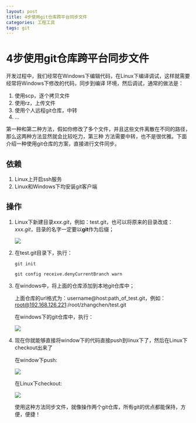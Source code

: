 ```yaml
---
layout: post
title: 4步使用git仓库跨平台同步文件 
categories: 工程工具
tags: git
---
```


# 4步使用git仓库跨平台同步文件

开发过程中，我们经常在Windows下编辑代码，在Linux下编译调试，这样就需要经常将Windows下修改的代码，同步到编译
环境，然后调试，通常的做法是：

1.  使用scp，逐个拷贝文件
1.  使用rz，上传文件
1.  使用个人远程git仓库，中转
1.  ...

第一种和第二种方法，假如你修改了多个文件，并且这些文件离散在不同的路径，那么这两种方法显然就会比较吃力，第三种
方法需要中转，也不是很优雅。下面介绍一种使用git仓库的方案，直接进行文件同步。


## 依赖

1.  Linux上开启ssh服务
1.  Linux和Windows下均安装git客户端

## 操作

1.  Linux下新建目录*xxx.git*，例如：test.git，也可以将原来的目录改成：*xxx.git*，目录的名字一定要以**git**作为后缀；

    ![]({{site.baseurl}}/assets/images/step1.png)

1.  在test.git目录下，执行：

    ```shell
    git init

    git config receive.denyCurrentBranch warn
    ```

1.  在windows中，将上面的仓库添加到本地git仓库中；

    上面仓库的url格式为：username@host:path_of_test.git，例如：root@192.168.126.221:/root/zhangchen/test.git

    在windows下的git仓库中，执行：

    ![]({{site.baseurl}}/assets/images/step3.png)

1.  现在你就能够直接将window下的代码直接push到linux下了，然后在Linux下checkout出来了

    在window下push:

    ![]({{site.baseurl}}/assets/images/step4.1.png)

    在Linux下checkout:

    ![]({{site.baseurl}}/assets/images/step4.2.png)

    使用这种方法同步文件，就像操作两个git仓库，所有git的优点都能保持，方便，便捷！

